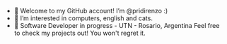 - 👋 Welcome to my GitHub account! I’m @pridirenzo :)
- 👀 I’m interested in computers, english and cats.
- 👾 Software Developer in progress - UTN - Rosario, Argentina
Feel free to check my projects out! You won't regret it.
<!---
pridirenzo/pridirenzo is a ✨ special ✨ repository because its `README.md` (this file) appears on your GitHub profile.
You can click the Preview link to take a look at your changes.
--->
